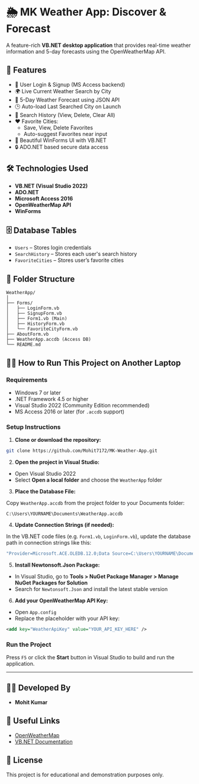 
# 🌦 MK Weather App: Discover & Forecast

A feature-rich **VB.NET desktop application** that provides real-time weather information and 5-day forecasts using the OpenWeatherMap API.

## 🚀 Features
- 🔐 User Login & Signup (MS Access backend)
- 🌍 Live Current Weather Search by City
- 📆 5-Day Weather Forecast using JSON API
- 🕒 Auto-load Last Searched City on Launch
- 📜 Search History (View, Delete, Clear All)
- ❤️ Favorite Cities:
  - Save, View, Delete Favorites
  - Auto-suggest Favorites near input
- 🎨 Beautiful WinForms UI with VB.NET
- 🔒 ADO.NET based secure data access

## 🛠 Technologies Used
- **VB.NET (Visual Studio 2022)**
- **ADO.NET**
- **Microsoft Access 2016**
- **OpenWeatherMap API**
- **WinForms**

## 🗄 Database Tables
- `Users` – Stores login credentials
- `SearchHistory` – Stores each user's search history
- `FavoriteCities` – Stores user’s favorite cities


## 📁 Folder Structure
```
WeatherApp/
│
├── Forms/
│   ├── LoginForm.vb
│   ├── SignupForm.vb
│   ├── Form1.vb (Main)
│   ├── HistoryForm.vb
│   └── FavoriteCityForm.vb
├── AboutForm.vb
├── WeatherApp.accdb (Access DB)
└── README.md
```

## 🧑‍💻 How to Run This Project on Another Laptop

### Requirements
- Windows 7 or later
- .NET Framework 4.5 or higher
- Visual Studio 2022 (Community Edition recommended)
- MS Access 2016 or later (for `.accdb` support)

### Setup Instructions

1. **Clone or download the repository:**

```bash
git clone https://github.com/Mohit7172/MK-Weather-App.git
```

2. **Open the project in Visual Studio:**

- Open Visual Studio 2022
- Select **Open a local folder** and choose the `WeatherApp` folder

3. **Place the Database File:**

Copy `WeatherApp.accdb` from the project folder to your Documents folder:

```
C:\Users\YOURNAME\Documents\WeatherApp.accdb
```

4. **Update Connection Strings (if needed):**

In the VB.NET code files (e.g. `Form1.vb`, `LoginForm.vb`), update the database path in connection strings like this:

```vb
"Provider=Microsoft.ACE.OLEDB.12.0;Data Source=C:\Users\YOURNAME\Documents\WeatherApp.accdb;"
```

5. **Install Newtonsoft.Json Package:**

- In Visual Studio, go to **Tools > NuGet Package Manager > Manage NuGet Packages for Solution**
- Search for `Newtonsoft.Json` and install the latest stable version

6. **Add your OpenWeatherMap API Key:**

- Open `App.config`
- Replace the placeholder with your API key:

```xml
<add key="WeatherApiKey" value="YOUR_API_KEY_HERE" />
```

### Run the Project

Press `F5` or click the **Start** button in Visual Studio to build and run the application.

---

## 👨‍💻 Developed By
- **Mohit Kumar**


## 🔗 Useful Links
- [OpenWeatherMap](https://openweathermap.org/)
- [VB.NET Documentation](https://learn.microsoft.com/en-us/dotnet/visual-basic/)

## 📃 License
This project is for educational and demonstration purposes only.


